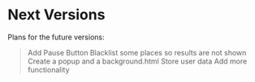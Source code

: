 **Next Versions**
================

Plans for the future versions:
> Add Pause Button
> Blacklist some places so results are not shown
> Create a popup and a background.html
> Store user data
> Add more functionality